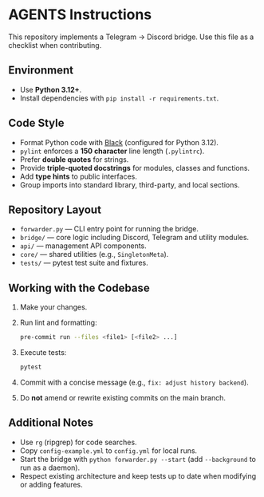 # AGENTS Instructions

This repository implements a Telegram → Discord bridge. Use this file as a checklist when contributing.

## Environment

- Use **Python 3.12+**.
- Install dependencies with `pip install -r requirements.txt`.

## Code Style

- Format Python code with [Black](https://github.com/psf/black) (configured for Python 3.12).
- `pylint` enforces a **150 character** line length (`.pylintrc`).
- Prefer **double quotes** for strings.
- Provide **triple-quoted docstrings** for modules, classes and functions.
- Add **type hints** to public interfaces.
- Group imports into standard library, third-party, and local sections.

## Repository Layout

- `forwarder.py` — CLI entry point for running the bridge.
- `bridge/` — core logic including Discord, Telegram and utility modules.
- `api/` — management API components.
- `core/` — shared utilities (e.g., `SingletonMeta`).
- `tests/` — pytest test suite and fixtures.

## Working with the Codebase

1. Make your changes.
1. Run lint and formatting:

   ```bash
   pre-commit run --files <file1> [<file2> ...]
   ```

1. Execute tests:

   ```bash
   pytest
   ```

1. Commit with a concise message (e.g., `fix: adjust history backend`).
1. Do **not** amend or rewrite existing commits on the main branch.

## Additional Notes

- Use `rg` (ripgrep) for code searches.
- Copy `config-example.yml` to `config.yml` for local runs.
- Start the bridge with `python forwarder.py --start` (add `--background` to run as a daemon).
- Respect existing architecture and keep tests up to date when modifying or adding features.
